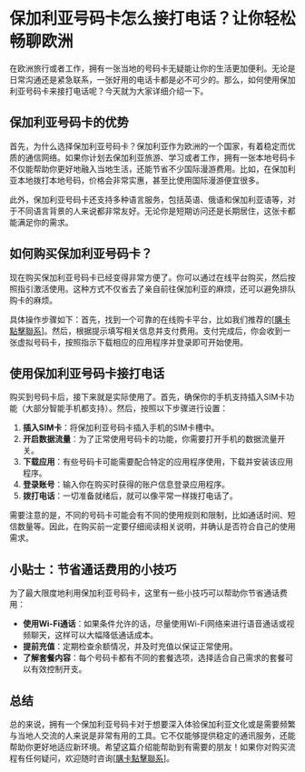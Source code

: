 # 保加利亚号码卡怎么接打电话？让你轻松畅聊欧洲

在欧洲旅行或者工作，拥有一张当地的号码卡无疑能让你的生活更加便利。无论是日常沟通还是紧急联系，一张好用的电话卡都是必不可少的。那么，如何使用保加利亚号码卡来接打电话呢？今天就为大家详细介绍一下。

## 保加利亚号码卡的优势

首先，为什么选择保加利亚号码卡？保加利亚作为欧洲的一个国家，有着稳定而优质的通信网络。如果你计划去保加利亚旅游、学习或者工作，拥有一张本地号码卡不仅能帮助你更好地融入当地生活，还能节省不少国际漫游费用。比如，在保加利亚本地拨打本地号码，价格会非常实惠，甚至比使用国际漫游便宜很多。

此外，保加利亚号码卡还支持多种语言服务，包括英语、俄语和保加利亚语等，对于不同语言背景的人来说都非常友好。无论你是短期访问还是长期居住，这张卡都能满足你的需求。

## 如何购买保加利亚号码卡？

现在购买保加利亚号码卡已经变得非常方便了。你可以通过在线平台购买，然后按照指引激活使用。这种方式不仅省去了亲自前往保加利亚的麻烦，还可以避免排队购卡的麻烦。

具体操作步骤如下：首先，找到一个可靠的在线购卡平台，比如我们推荐的[[購卡點擊聯系](https://t.me/s/esim1088)]。然后，根据提示填写相关信息并支付费用。支付完成后，你会收到一张虚拟号码卡，按照指示下载相应的应用程序并登录即可开始使用。

## 使用保加利亚号码卡接打电话

购买到号码卡后，接下来就是实际使用了。首先，确保你的手机支持插入SIM卡功能（大部分智能手机都支持）。然后，按照以下步骤进行设置：

1. **插入SIM卡**：将保加利亚号码卡插入手机的SIM卡槽中。
2. **开启数据流量**：为了正常使用号码卡的功能，你需要打开手机的数据流量开关。
3. **下载应用**：有些号码卡可能需要配合特定的应用程序使用，下载并安装该应用程序。
4. **登录账号**：输入你在购买时获得的账户信息登录应用程序。
5. **拨打电话**：一切准备就绪后，就可以像平常一样拨打电话了。

需要注意的是，不同的号码卡可能会有不同的使用规则和限制，比如通话时间、短信数量等。因此，在购买前一定要仔细阅读相关说明，并确认是否符合自己的使用需求。

## 小贴士：节省通话费用的小技巧

为了最大限度地利用保加利亚号码卡，这里有一些小技巧可以帮助你节省通话费用：

- **使用Wi-Fi通话**：如果条件允许的话，尽量使用Wi-Fi网络来进行语音通话或视频聊天，这样可以大幅降低通话成本。
- **提前充值**：定期检查余额情况，并及时充值以保证正常使用。
- **了解套餐内容**：每个号码卡都有不同的套餐选项，选择适合自己需求的套餐可以有效控制开支。

## 总结

总的来说，拥有一个保加利亚号码卡对于想要深入体验保加利亚文化或是需要频繁与当地人交流的人来说是非常有用的工具。它不仅能够提供稳定的通讯服务，还能帮助你更好地适应新环境。希望这篇介绍能帮助到有需要的朋友！如果你对购买流程有任何疑问，欢迎随时咨询[[購卡點擊聯系](https://t.me/s/esim1088)]。